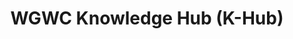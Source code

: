 ---
title: WGWC Knowledge Hub (K-Hub)
description: K-Hub Working Group on Women and Preventing/ Countering Violent Extremism (PCVE) (WGWC) is a media for consolidating knowledge about the work of women and PCVE in Indonesia, by taking good and bad practices, civil society and the government in implementing policies and programs for women and PCVE.
url: https://womenandcve.org/
img: /projects/wgwc.png
alt: WGWC
status: Finished
start: '2018-03-01T17:00:00.000Z'
end: '2019-01-30T17:00:00.000Z'
---